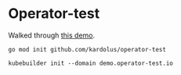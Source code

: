# Operator-test

Walked through [this demo](https://medium.com/manikkothu/build-kubernetes-operator-using-kubebuilder-4bfef299757d).

```
go mod init github.com/kardolus/operator-test

kubebuilder init --domain demo.operator-test.io

```
